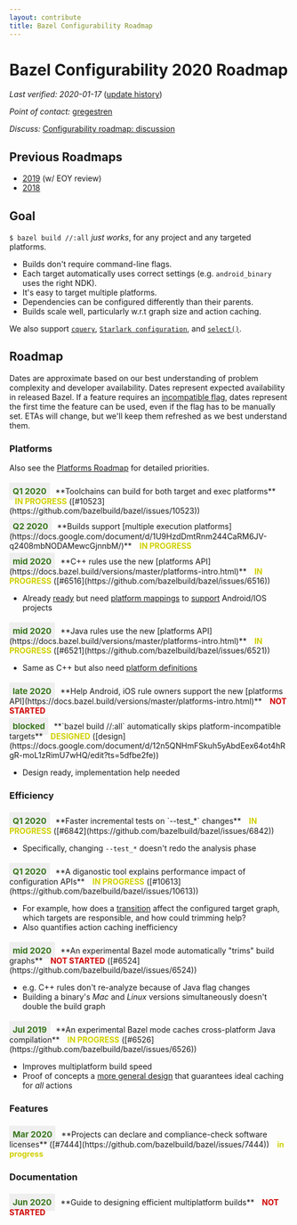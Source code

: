```yaml
---
layout: contribute
title: Bazel Configurability Roadmap
---
```

<style>
  .padbottom { padding-bottom: 10px; }
  .etabox {
    background: #EFEFEF;
    color: #38761D;
    font-size: 15px;
    font-weight: bold;
    display: inline;
    padding: 6px;
    margin-right: 10px;
  }
  .donestatus {
    color: #00D000;
    font-weight: bold;
    padding-left: 10px;
  }
  .inprogressstatus {
    color: #D0D000;
    font-weight: bold;
    padding-left: 10px;
  }
  .notstartedstatus {
    color: #D00000;
    font-weight: bold;
    padding-left: 10px;
  }
</style>

# Bazel Configurability 2020 Roadmap

*Last verified: 2020-01-17* ([update history](https://github.com/bazelbuild/bazel-website/commits/master/roadmaps/configuration.md))

*Point of contact:* [gregestren](https://github.com/gregestren)

*Discuss:*  [Configurability roadmap: discussion](https://github.com/bazelbuild/bazel/issues/6431)

## Previous Roadmaps

* [2019](2019/configuration.html) (w/ EOY review)
* [2018](2018/configuration.html)

## Goal

`$ bazel build //:all` *just works*, for any project and any targeted platforms.

* Builds don't require command-line flags.
* Each target automatically uses correct settings (e.g. `android_binary` uses the right NDK).
* It's easy to target multiple platforms.
* Dependencies can be configured differently than their parents.
* Builds scale well, particularly w.r.t graph size and action caching.

We also support
[`cquery`](https://docs.bazel.build/versions/master/cquery.html), [`Starlark
configuration`](https://docs.bazel.build/versions/master/skylark/config.html),
and
[`select()`](https://docs.bazel.build/versions/master/configurable-attributes.html).

## Roadmap

Dates are approximate based on our best understanding of problem complexity
and developer availability. Dates represent expected availability in released
Bazel. If a feature requires an [incompatible
flag](https://docs.bazel.build/versions/master/backward-compatibility.html#incompatible-changes-and-migration-recipes),
dates represent the first time the feature can be used, even if the flag has to
be manually set. ETAs will change, but we'll keep them refreshed as we best
understand them.

### Platforms
Also see the [Platforms Roadmap](platforms.html) for detailed priorities.

<div class="padbottom"></div>
<span class="etabox">Q1 2020</span>**Toolchains can build for both target and
exec platforms**
<span class="inprogressstatus">IN PROGRESS</span> ([#10523](https://github.com/bazelbuild/bazel/issues/10523))

<div class="padbottom"></div>
<span class="etabox">Q2 2020</span>**Builds support [multiple execution
platforms](https://docs.google.com/document/d/1U9HzdDmtRnm244CaRM6JV-q2408mbNODAMewcGjnnbM/)**
<span class="inprogressstatus">IN PROGRESS</span>

<div class="padbottom"></div>
<span class="etabox">mid 2020</span>**C++ rules use the new [platforms
API](https://docs.bazel.build/versions/master/platforms-intro.html)** 
<span class="inprogressstatus">IN PROGRESS</span> ([#6516](https://github.com/bazelbuild/bazel/issues/6516))

* Already [ready](https://github.com/bazelbuild/bazel/issues/7260) but need
  [platform
  mappings](https://docs.bazel.build/versions/master/platforms-intro.html#how-to-use-platforms-today)
  to [support](507230303) Android/IOS projects

<div class="padbottom"></div>
<span class="etabox">mid 2020</span>**Java rules use the new [platforms
API](https://docs.bazel.build/versions/master/platforms-intro.html)**
<span class="inprogressstatus">IN PROGRESS</span> ([#6521](https://github.com/bazelbuild/bazel/issues/6521))

* Same as C++ but also need [platform definitions](https://github.com/bazelbuild/rules_java/pull/8)

<div class="padbottom"></div>
<span class="etabox">late 2020</span>**Help Android, iOS rule owners support the
new [platforms
API](https://docs.bazel.build/versions/master/platforms-intro.html)**
<span class="notstartedstatus">NOT STARTED</span>

<div class="padbottom"></div>
<span class="etabox">blocked</span>**`bazel build //:all` automatically skips
platform-incompatible targets**
<span class="inprogressstatus">DESIGNED</span>
([design](https://docs.google.com/document/d/12n5QNHmFSkuh5yAbdEex64ot4hRgR-moL1zRimU7wHQ/edit?ts=5dfbe2fe))

* Design ready, implementation help needed


### Efficiency

<div class="padbottom"></div>
<span class="etabox">Q1 2020</span>**Faster incremental tests on `--test_*`
changes**
<span class="inprogressstatus">IN PROGRESS</span> ([#6842](https://github.com/bazelbuild/bazel/issues/6842))

* Specifically, changing `--test_*` doesn't redo the analysis phase

<div class="padbottom"></div>
<span class="etabox">Q1 2020</span>**A diganostic tool explains performance
impact of configuration APIs**
<span class="inprogressstatus">IN PROGRESS</span> ([#10613](https://github.com/bazelbuild/bazel/issues/10613))

* For example, how does a
  [transition](https://docs.bazel.build/versions/master/skylark/config.html#user-defined-transitions)
  affect the configured target graph, which targets are responsible,
  and how could trimming help?
* Also quantifies action caching inefficiency

<div class="padbottom"></div>
<span class="etabox">mid 2020</span>**An experimental Bazel mode automatically
"trims" build graphs**
<span class="notstartedstatus">NOT STARTED</span> ([#6524](https://github.com/bazelbuild/bazel/issues/6524))

* e.g. C++ rules don't re-analyze because of Java flag changes
* Building a binary's *Mac* and *Linux* versions simultaneously doesn't double the build graph

<div class="padbottom"></div>
<span class="etabox">Jul 2019</span>**An experimental Bazel mode caches
cross-platform Java compilation**
<span class="inprogressstatus">IN PROGRESS</span> ([#6526](https://github.com/bazelbuild/bazel/issues/6526))

* Improves multiplatform build speed
* Proof of concepts a [more general
  design](https://docs.google.com/document/d/17snvmic26-QdGuwVw55Gl0oOufw9sCVuOAvHqGZJFr4/edit)
  that guarantees ideal caching for *all* actions


### Features

<div class="padbottom"></div>
<span class="etabox">Mar 2020</span>**Projects can declare and compliance-check software
licenses** ([#7444](https://github.com/bazelbuild/bazel/issues/7444))
<span class="inprogressstatus">in progress</span>

  
### Documentation

<div class="padbottom"></div>
<span class="etabox">Jun 2020</span>**Guide to designing efficient multiplatform builds**
<span class="notstartedstatus">NOT STARTED</span>

